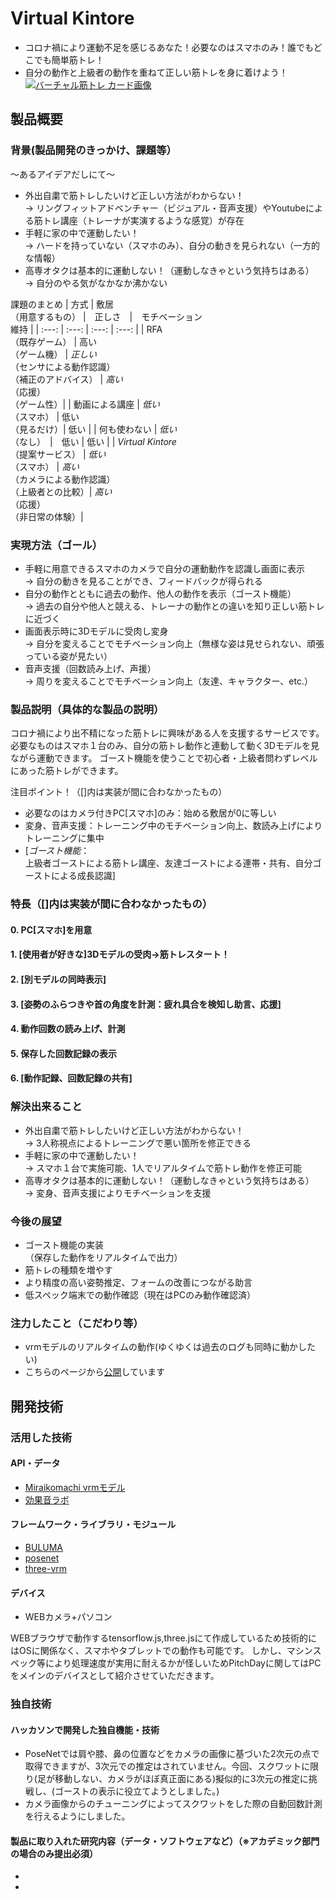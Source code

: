 # Virtual Kintore
* コロナ禍により運動不足を感じるあなた！必要なのはスマホのみ！誰でもどこでも簡単筋トレ！
* 自分の動作と上級者の動作を重ねて正しい筋トレを身に着けよう！
[![バーチャル筋トレ カード画像](https://virtual-kintore.web.app/assets/img/virtual-kinotre.png)](https://www.youtube.com/watch?v=G5rULR53uMk)

## 製品概要
### 背景(製品開発のきっかけ、課題等）
～あるアイデアだしにて～  
* 外出自粛で筋トレしたいけど正しい方法がわからない！  
-> リングフィットアドベンチャー（ビジュアル・音声支援）やYoutubeによる筋トレ講座（トレーナが実演するような感覚）が存在  
* 手軽に家の中で運動したい！  
-> ハードを持っていない（スマホのみ）、自分の動きを見られない（一方的な情報）  
* 高専オタクは基本的に運動しない！（運動しなきゃという気持ちはある）  
-> 自分のやる気がなかなか沸かない  

課題のまとめ
|  方式  |  敷居<br>（用意するもの）  |　正しさ　|　モチベーション<br>維持 |
| :---: | :---: | :---: | :---: |
| RFA<br>（既存ゲーム）  | 高い<br>（ゲーム機） | *正しい*<br>（センサによる動作認識）<br>（補正のアドバイス） | *高い*<br>（応援）<br>（ゲーム性）|
| 動画による講座  |  *低い*<br>（スマホ） | 低い<br>（見るだけ）| 低い |
| 何も使わない | *低い*<br>（なし）　|　低い | 低い |
| *Virtual Kintore*<br>（提案サービス） | *低い*<br>（スマホ） | *高い*<br>（カメラによる動作認識）<br>（上級者との比較）| *高い*<br>（応援）<br>（非日常の体験）|

### 実現方法（ゴール）
* 手軽に用意できるスマホのカメラで自分の運動動作を認識し画面に表示  
-> 自分の動きを見ることができ、フィードバックが得られる
* 自分の動作とともに過去の動作、他人の動作を表示（ゴースト機能）  
-> 過去の自分や他人と競える、トレーナの動作との違いを知り正しい筋トレに近づく
* 画面表示時に3Dモデルに受肉し変身  
-> 自分を変えることでモチベーション向上（無様な姿は見せられない、頑張っている姿が見たい）
* 音声支援（回数読み上げ、声援）  
-> 周りを変えることでモチベーション向上（友達、キャラクター、etc.）


### 製品説明（具体的な製品の説明）
コロナ禍により出不精になった筋トレに興味がある人を支援するサービスです。
必要なものはスマホ１台のみ、自分の筋トレ動作と連動して動く3Dモデルを見ながら運動できます。
ゴースト機能を使うことで初心者・上級者問わずレベルにあった筋トレができます。


注目ポイント！（[]内は実装が間に合わなかったもの）
* 必要なのはカメラ付きPC[スマホ]のみ：始める敷居が0に等しい
* 変身、音声支援：トレーニング中のモチベーション向上、数読み上げによりトレーニングに集中
* [*ゴースト機能*：  
上級者ゴーストによる筋トレ講座、友達ゴーストによる連帯・共有、自分ゴーストによる成長認識]  


### 特長（[]内は実装が間に合わなかったもの）

#### 0. PC[スマホ]を用意
#### 1. [使用者が好きな]3Dモデルの受肉→筋トレスタート！
#### 2. [別モデルの同時表示]
#### 3. [姿勢のふらつきや首の角度を計測：疲れ具合を検知し助言、応援]
#### 4. 動作回数の読み上げ、計測
#### 5. 保存した回数記録の表示
#### 6. [動作記録、回数記録の共有]


### 解決出来ること
* 外出自粛で筋トレしたいけど正しい方法がわからない！  
-> 3人称視点によるトレーニングで悪い箇所を修正できる  
* 手軽に家の中で運動したい！  
-> スマホ１台で実施可能、1人でリアルタイムで筋トレ動作を修正可能    
* 高専オタクは基本的に運動しない！（運動しなきゃという気持ちはある）  
-> 変身、音声支援によりモチベーションを支援  

### 今後の展望
* ゴースト機能の実装  
（保存した動作をリアルタイムで出力）
* 筋トレの種類を増やす
* より精度の高い姿勢推定、フォームの改善につながる助言
* 低スペック端末での動作確認（現在はPCのみ動作確認済）

### 注力したこと（こだわり等）
* vrmモデルのリアルタイムの動作(ゆくゆくは過去のログも同時に動かしたい)
* こちらのページから[公開](http://virtual-kintore)しています

## 開発技術
### 活用した技術
#### API・データ
- [Miraikomachi vrmモデル](https://github.com/Miraikomachi/MiraikomachiVRM)
- [効果音ラボ](https://soundeffect-lab.info/sound/voice/)

#### フレームワーク・ライブラリ・モジュール
- [BULUMA](https://bulma.io/)
- [posenet](https://github.com/tensorflow/tfjs-models/tree/master/posenet)
- [three-vrm](https://github.com/pixiv/three-vrm)

#### デバイス
- WEBカメラ+パソコン

WEBブラウザで動作するtensorflow.js,three.jsにて作成しているため技術的にはOSに関係なく、スマホやタブレットでの動作も可能です。
しかし、マシンスペック等により処理速度が実用に耐えるかが怪しいためPitchDayに関してはPCをメインのデバイスとして紹介させていただきます。

### 独自技術
#### ハッカソンで開発した独自機能・技術
- PoseNetでは肩や膝、鼻の位置などをカメラの画像に基づいた2次元の点で取得できますが、3次元での推定はされていません。今回、スクワットに限り(足が移動しない、カメラがほぼ真正面にある)擬似的に3次元の推定に挑戦し、(ゴーストの表示に役立てようとしました。)
- カメラ画像からのチューニングによってスクワットをした際の自動回数計測を行えるようにしました。



#### 製品に取り入れた研究内容（データ・ソフトウェアなど）（※アカデミック部門の場合のみ提出必須）
*
*
